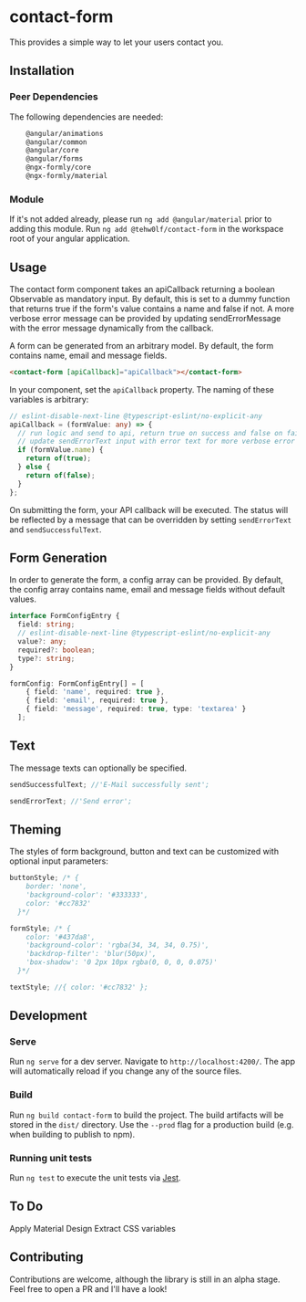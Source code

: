 # contact-form

This provides a simple way to let your users contact you.

## Installation

### Peer Dependencies

The following dependencies are needed:

```bash
    @angular/animations
    @angular/common
    @angular/core
    @angular/forms
    @ngx-formly/core
    @ngx-formly/material
```

### Module

If it's not added already, please run `ng add @angular/material` prior to adding this module.
Run `ng add @tehw0lf/contact-form` in the workspace root of your angular application.

## Usage

The contact form component takes an apiCallback returning a boolean Observable as mandatory input. By default, this is set to a dummy function that returns true if the form's value contains a name and false if not. A more verbose error message can be provided by updating sendErrorMessage with the error message dynamically from the callback.

A form can be generated from an arbitrary model. By default, the form contains name, email and message fields.

```html
<contact-form [apiCallback]="apiCallback"></contact-form>
```

In your component, set the `apiCallback` property. The naming of these variables is arbitrary:

```ts
// eslint-disable-next-line @typescript-eslint/no-explicit-any
apiCallback = (formValue: any) => {
  // run logic and send to api, return true on success and false on failure
  // update sendErrorText input with error text for more verbose error message
  if (formValue.name) {
    return of(true);
  } else {
    return of(false);
  }
};
```

On submitting the form, your API callback will be executed. The status will be reflected by a message that can be overridden by setting `sendErrorText` and `sendSuccessfulText`.

## Form Generation

In order to generate the form, a config array can be provided. By default, the config array contains name, email and message fields without default values.

```ts
interface FormConfigEntry {
  field: string;
  // eslint-disable-next-line @typescript-eslint/no-explicit-any
  value?: any;
  required?: boolean;
  type?: string;
}

formConfig: FormConfigEntry[] = [
    { field: 'name', required: true },
    { field: 'email', required: true },
    { field: 'message', required: true, type: 'textarea' }
  ];
```

## Text

The message texts can optionally be specified.

```ts
sendSuccessfulText; //'E-Mail successfully sent';

sendErrorText; //'Send error';
```

## Theming

The styles of form background, button and text can be customized with optional input parameters:

```ts
buttonStyle; /* {
    border: 'none',
    'background-color': '#333333',
    color: '#cc7832'
  }*/

formStyle; /* {
    color: '#437da8',
    'background-color': 'rgba(34, 34, 34, 0.75)',
    'backdrop-filter': 'blur(50px)',
    'box-shadow': '0 2px 10px rgba(0, 0, 0, 0.075)'
  }*/

textStyle; //{ color: '#cc7832' };
```

## Development

### Serve

Run `ng serve` for a dev server. Navigate to `http://localhost:4200/`. The app will automatically reload if you change any of the source files.

### Build

Run `ng build contact-form` to build the project. The build artifacts will be stored in the `dist/` directory. Use the `--prod` flag for a production build (e.g. when building to publish to npm).

### Running unit tests

Run `ng test` to execute the unit tests via [Jest](https://jestjs.io).

## To Do

Apply Material Design
Extract CSS variables

## Contributing

Contributions are welcome, although the library is still in an alpha stage. Feel free to open a PR and I'll have a look!
